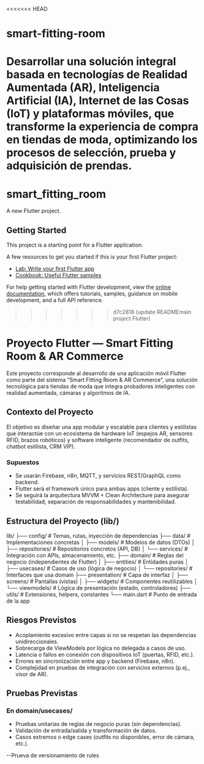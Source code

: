 <<<<<<< HEAD
# smart-fitting-room
Desarrollar una solución integral basada en tecnologías de Realidad Aumentada (AR), Inteligencia Artificial (IA), Internet de las Cosas (IoT) y plataformas móviles, que transforme la experiencia de compra en tiendas de moda, optimizando los procesos de selección, prueba y adquisición de prendas.
=======
# smart_fitting_room

A new Flutter project.

## Getting Started

This project is a starting point for a Flutter application.

A few resources to get you started if this is your first Flutter project:

- [Lab: Write your first Flutter app](https://docs.flutter.dev/get-started/codelab)
- [Cookbook: Useful Flutter samples](https://docs.flutter.dev/cookbook)

For help getting started with Flutter development, view the
[online documentation](https://docs.flutter.dev/), which offers tutorials,
samples, guidance on mobile development, and a full API reference.
>>>>>>> d7c2818 (update READMEmain project Flutter)

# Proyecto Flutter — Smart Fitting Room & AR Commerce

Este proyecto corresponde al desarrollo de una aplicación móvil Flutter como parte del sistema “Smart Fitting Room & AR Commerce”, una solución tecnológica para tiendas de moda que integra probadores inteligentes con realidad aumentada, cámaras y algoritmos de IA.

## Contexto del Proyecto

El objetivo es diseñar una app modular y escalable para clientes y estilistas que interactúe con un ecosistema de hardware IoT (espejos AR, sensores RFID, brazos robóticos) y software inteligente (recomendador de outfits, chatbot estilista, CRM VIP).

### Supuestos

- Se usarán Firebase, n8n, MQTT, y servicios REST/GraphQL como backend.
- Flutter será el framework único para ambas apps (cliente y estilista).
- Se seguirá la arquitectura MVVM + Clean Architecture para asegurar testabilidad, separación de responsabilidades y mantenibilidad.

## Estructura del Proyecto (lib/)

lib/
├── config/               # Temas, rutas, inyección de dependencias
├── data/                 # Implementaciones concretas
│   ├── models/           # Modelos de datos (DTOs)
│   ├── repositories/     # Repositorios concretos (API, DB)
│   └── services/         # Integración con APIs, almacenamiento, etc.
├── domain/               # Reglas del negocio (independientes de Flutter)
│   ├── entities/         # Entidades puras
│   ├── usecases/         # Casos de uso (lógica de negocio)
│   └── repositories/     # Interfaces que usa domain
├── presentation/         # Capa de interfaz
│   ├── screens/          # Pantallas (vistas)
│   ├── widgets/          # Componentes reutilizables
│   └── viewmodels/       # Lógica de presentación (estado, controladores)
├── utils/                # Extensiones, helpers, constantes
└── main.dart             # Punto de entrada de la app

## Riesgos Previstos

- Acoplamiento excesivo entre capas si no se respetan las dependencias unidireccionales.
- Sobrecarga de ViewModels por lógica no delegada a casos de uso.
- Latencia o fallos en conexión con dispositivos IoT (puertas, RFID, etc.).
- Errores en sincronización entre app y backend (Firebase, n8n).
- Complejidad en pruebas de integración con servicios externos (p.ej., visor de AR).

## Pruebas Previstas

### En domain/usecases/

- Pruebas unitarias de reglas de negocio puras (sin dependencias).
- Validación de entrada/salida y transformación de datos.
- Casos extremos o edge cases (outfits no disponibles, error de cámara, etc.).


--Prueva de versionamiento de rules 